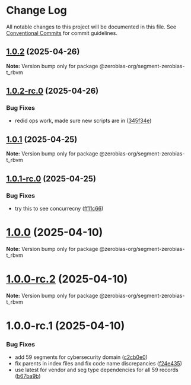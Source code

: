 # Change Log

All notable changes to this project will be documented in this file.
See [Conventional Commits](https://conventionalcommits.org) for commit guidelines.

## [1.0.2](https://github.com/zerobias-org/segment/compare/@zerobias-org/segment-zerobias-t_rbvm@1.0.2-rc.0...@zerobias-org/segment-zerobias-t_rbvm@1.0.2) (2025-04-26)

**Note:** Version bump only for package @zerobias-org/segment-zerobias-t_rbvm





## [1.0.2-rc.0](https://github.com/zerobias-org/segment/compare/@zerobias-org/segment-zerobias-t_rbvm@1.0.1...@zerobias-org/segment-zerobias-t_rbvm@1.0.2-rc.0) (2025-04-26)


### Bug Fixes

* redid ops work, made sure new scripts are in ([345f34e](https://github.com/zerobias-org/segment/commit/345f34ec926029dc141943b3e321676adb4a2888))





## [1.0.1](https://github.com/zerobias-org/segment/compare/@zerobias-org/segment-zerobias-t_rbvm@1.0.1-rc.0...@zerobias-org/segment-zerobias-t_rbvm@1.0.1) (2025-04-25)

**Note:** Version bump only for package @zerobias-org/segment-zerobias-t_rbvm





## [1.0.1-rc.0](https://github.com/zerobias-org/segment/compare/@zerobias-org/segment-zerobias-t_rbvm@1.0.0...@zerobias-org/segment-zerobias-t_rbvm@1.0.1-rc.0) (2025-04-25)


### Bug Fixes

* try this to see concurrecny ([ff11c66](https://github.com/zerobias-org/segment/commit/ff11c66d67cb9f185098fd640d4139178d29ae22))





# [1.0.0](https://github.com/zerobias-org/segment/compare/@zerobias-org/segment-zerobias-t_rbvm@1.0.0-rc.2...@zerobias-org/segment-zerobias-t_rbvm@1.0.0) (2025-04-10)

**Note:** Version bump only for package @zerobias-org/segment-zerobias-t_rbvm





# [1.0.0-rc.2](https://github.com/zerobias-org/segment/compare/@zerobias-org/segment-zerobias-t_rbvm@1.0.0-rc.1...@zerobias-org/segment-zerobias-t_rbvm@1.0.0-rc.2) (2025-04-10)

**Note:** Version bump only for package @zerobias-org/segment-zerobias-t_rbvm





# 1.0.0-rc.1 (2025-04-10)


### Bug Fixes

* add 59 segments for cybersecurity domain ([c2cb0e0](https://github.com/zerobias-org/segment/commit/c2cb0e0c1f1eabb51d7f5a6ae6db98c1516fcdbe))
* fix parents in index files and fix code name discrepancies ([f24e435](https://github.com/zerobias-org/segment/commit/f24e4352453caaa05074cc6bb66ee8ed21a4f11d))
* use latest for vendor and seg type dependencies for all 59 records ([b67ba9b](https://github.com/zerobias-org/segment/commit/b67ba9bed7a90fad3b084161ebc603b5b35214b8))
